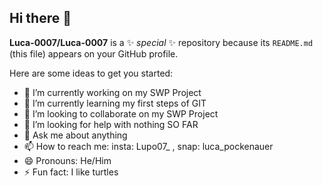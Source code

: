 ## Hi there 👋


**Luca-0007/Luca-0007** is a ✨ _special_ ✨ repository because its `README.md` (this file) appears on your GitHub profile.

Here are some ideas to get you started:

- 🔭 I’m currently working on my SWP Project
- 🌱 I’m currently learning my first steps of GIT
- 👯 I’m looking to collaborate on my SWP Project
- 🤔 I’m looking for help with nothing SO FAR
- 💬 Ask me about anything
- 📫 How to reach me: insta: Lupo07_ , snap: luca_pockenauer
- 😄 Pronouns: He/Him
- ⚡ Fun fact: I like turtles

